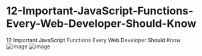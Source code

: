 # 12-Important-JavaScript-Functions-Every-Web-Developer-Should-Know
12 Important JavaScript Functions Every Web Developer Should Know
![image](https://user-images.githubusercontent.com/93726807/194624193-faffd620-7a1e-4831-b10c-d90e247f2d41.png)
![image](https://user-images.githubusercontent.com/93726807/194624236-ecd43fa8-97f0-4271-9145-ea14c14fe7e7.png)

